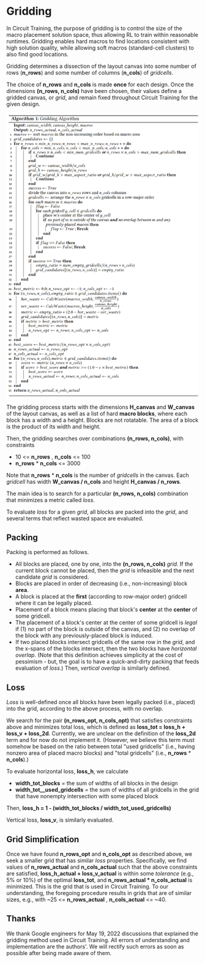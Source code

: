 # Gridding

In Circuit Training, the purpose of gridding is to control the size of the macro placement solution space, thus allowing RL to train within reasonable
runtimes. Gridding enables hard macros to find locations consistent with high solution quality, while allowing soft macros (standard-cell clusters) to also find good locations.

Gridding determines a dissection of the layout canvas into some number of rows (**n_rows**) and some number of columns (**n_cols**) of _gridcells_.

The choice of **n_rows** and **n_cols** is made **once** for each design.  Once the dimensions **(n_rows, n_cols)** have been chosen, their values define a gridded canvas, or _grid_, and remain fixed throughout Circuit Training for the given design.


<img src="./Gridding Algorithm.png" width= "1600"/>




The gridding process starts with the dimensions **H_canvas** and **W_canvas** of the layout canvas, as well as a list of hard **macro blocks**, where each block has a width and a height. Blocks are not rotatable. The area of a block is the product of its width and height. 

Then, the gridding searches over combinations **(n_rows, n_cols)**, with constraints
- 10 <= **n_rows** , **n_cols** <= 100
- **n_rows** * **n_cols** <= 3000   

Note that **n_rows** * **n_cols** is the number of _gridcells_ in the canvas. Each _gridcell_ has width **W_canvas / n_cols** and height **H_canvas / n_rows**.

The main idea is to search for a particular **(n_rows, n_cols)** combination that minimizes a metric called _loss_.

To evaluate _loss_ for a given _grid_, all blocks are packed into the _grid_, and several terms that reflect wasted space are evaluated. 

## Packing

Packing is performed as follows.
- All blocks are placed, one by one, into the **(n_rows, n_cols)** _grid_.  If the current block cannot be placed, then the _grid_ is infeasible and the next candidate _grid_ is considered.
- Blocks are placed in order of decreasing (i.e., non-increasing) block **area**.
- A block is placed at the **first** (according to row-major order) gridcell where it can be legally placed.
- Placement of a block means placing that block's **center** at the **center** of some gridcell.
- The placement of a block's center at the center of some gridcell is _legal_ if (1) no part of the block is outside of the canvas, and (2) no overlap of the block with any previously-placed block is induced. 
- If two placed blocks intersect gridcells of the same row in the _grid_, and the x-spans of the blocks intersect, then the two blocks have _horizontal overlap_. (Note that this definition achieves simplicity at the cost of pessimism - but, the goal is to have a quick-and-dirty packing that feeds evaluation of _loss_.) Then, _vertical overlap_ is similarly defined.

## Loss

_Loss_ is well-defined once all blocks have been legally packed (i.e., placed) into the grid, according to the above process, with no overlap.   

We search for the pair **(n_rows_opt, n_cols_opt)** that satisfies constraints above and minimizes total loss, which is defined as **loss_tot = loss_h + loss_v + loss_2d**. Currently, we are unclear on the definition of the **loss_2d** term and for now do not implement it. (However, we believe this term must somehow be based on the ratio between total "used gridcells" (i.e., having nonzero area of placed macro blocks) and "total gridcells" (i.e., **n_rows** * **n_cols**).)

To evaluate horizontal loss, **loss_h**, we calculate
- **width_tot_blocks** = the sum of widths of all blocks in the design 
- **width_tot__used_gridcells** = the sum of widths of all gridcells in the grid that have nonempty intersection with some placed block

Then, **loss_h = 1 - (width_tot_blocks / width_tot_used_gridcells)**

Vertical loss, **loss_v**, is similarly evaluated.

## Grid Simplification

Once we have found **n_rows_opt** and **n_cols_opt** as described above, we seek a smaller grid that has similar _loss_ properties.
Specifically, we find  values of **n_rows_actual** and **n_cols_actual** such that the above constraints are satisfied, **loss_h_actual + loss_v_actual** is within some _tolerance_ (e.g., 5% or 10%) of the optimal **loss_tot**, and **n_rows_actual * n_cols_actual** is minimized.  This is the grid that is used in Circuit Training.
To our understanding, the foregoing procedure results in grids that are of similar sizes, e.g., with ~25 <= **n_rows_actual** , **n_cols_actual** <= ~40. 

## Thanks
We thank Google engineers for May 19, 2022 discussions that explained the gridding method used in Circuit Training.
All errors of understanding and implementation are the authors'. We will rectify such errors as soon as possible after being made aware of them.

